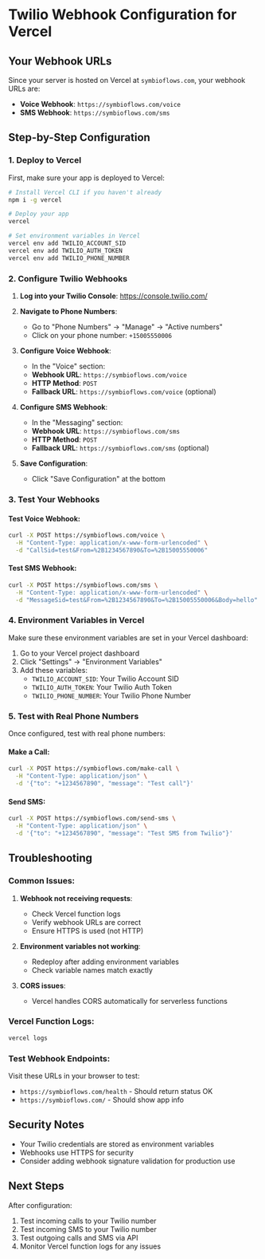 # Twilio Webhook Configuration for Vercel

## Your Webhook URLs

Since your server is hosted on Vercel at `symbioflows.com`, your webhook URLs are:

- **Voice Webhook**: `https://symbioflows.com/voice`
- **SMS Webhook**: `https://symbioflows.com/sms`

## Step-by-Step Configuration

### 1. Deploy to Vercel

First, make sure your app is deployed to Vercel:

```bash
# Install Vercel CLI if you haven't already
npm i -g vercel

# Deploy your app
vercel

# Set environment variables in Vercel
vercel env add TWILIO_ACCOUNT_SID
vercel env add TWILIO_AUTH_TOKEN  
vercel env add TWILIO_PHONE_NUMBER
```

### 2. Configure Twilio Webhooks

1. **Log into your Twilio Console**: https://console.twilio.com/

2. **Navigate to Phone Numbers**:
   - Go to "Phone Numbers" → "Manage" → "Active numbers"
   - Click on your phone number: `+15005550006`

3. **Configure Voice Webhook**:
   - In the "Voice" section:
   - **Webhook URL**: `https://symbioflows.com/voice`
   - **HTTP Method**: `POST`
   - **Fallback URL**: `https://symbioflows.com/voice` (optional)

4. **Configure SMS Webhook**:
   - In the "Messaging" section:
   - **Webhook URL**: `https://symbioflows.com/sms`
   - **HTTP Method**: `POST`
   - **Fallback URL**: `https://symbioflows.com/sms` (optional)

5. **Save Configuration**:
   - Click "Save Configuration" at the bottom

### 3. Test Your Webhooks

#### Test Voice Webhook:
```bash
curl -X POST https://symbioflows.com/voice \
  -H "Content-Type: application/x-www-form-urlencoded" \
  -d "CallSid=test&From=%2B1234567890&To=%2B15005550006"
```

#### Test SMS Webhook:
```bash
curl -X POST https://symbioflows.com/sms \
  -H "Content-Type: application/x-www-form-urlencoded" \
  -d "MessageSid=test&From=%2B1234567890&To=%2B15005550006&Body=hello"
```

### 4. Environment Variables in Vercel

Make sure these environment variables are set in your Vercel dashboard:

1. Go to your Vercel project dashboard
2. Click "Settings" → "Environment Variables"
3. Add these variables:
   - `TWILIO_ACCOUNT_SID`: Your Twilio Account SID
   - `TWILIO_AUTH_TOKEN`: Your Twilio Auth Token
   - `TWILIO_PHONE_NUMBER`: Your Twilio Phone Number

### 5. Test with Real Phone Numbers

Once configured, test with real phone numbers:

#### Make a Call:
```bash
curl -X POST https://symbioflows.com/make-call \
  -H "Content-Type: application/json" \
  -d '{"to": "+1234567890", "message": "Test call"}'
```

#### Send SMS:
```bash
curl -X POST https://symbioflows.com/send-sms \
  -H "Content-Type: application/json" \
  -d '{"to": "+1234567890", "message": "Test SMS from Twilio"}'
```

## Troubleshooting

### Common Issues:

1. **Webhook not receiving requests**:
   - Check Vercel function logs
   - Verify webhook URLs are correct
   - Ensure HTTPS is used (not HTTP)

2. **Environment variables not working**:
   - Redeploy after adding environment variables
   - Check variable names match exactly

3. **CORS issues**:
   - Vercel handles CORS automatically for serverless functions

### Vercel Function Logs:
```bash
vercel logs
```

### Test Webhook Endpoints:
Visit these URLs in your browser to test:
- `https://symbioflows.com/health` - Should return status OK
- `https://symbioflows.com/` - Should show app info

## Security Notes

- Your Twilio credentials are stored as environment variables
- Webhooks use HTTPS for security
- Consider adding webhook signature validation for production use

## Next Steps

After configuration:
1. Test incoming calls to your Twilio number
2. Test incoming SMS to your Twilio number  
3. Test outgoing calls and SMS via API
4. Monitor Vercel function logs for any issues
